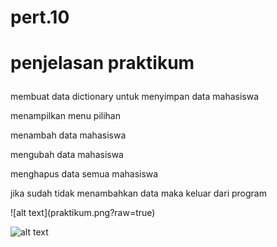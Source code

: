 # pert.10
# <p>penjelasan praktikum</p>
<p>membuat data dictionary untuk menyimpan data mahasiswa</p>
<p>menampilkan menu pilihan</p>
<p>menambah data mahasiswa</p>
<p>mengubah data mahasiswa</p>
<p>menghapus data semua mahasiswa</p>
<p>jika sudah tidak menambahkan data maka keluar dari program</p>
![alt text](praktikum.png?raw=true)

![alt text](?raw=true)
